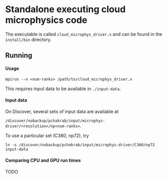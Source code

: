 # Standalone executing cloud microphysics code

The executable is called `cloud_microphys_driver.x` and can be found in the `install/bin` directory.

## Running

#### Usage

```shell
mpirun --n <num-ranks> /path/to/cloud_microphys_driver.x
```
This requires input data to be available in `./input-data`.

#### Input data

On Discover, several sets of input data are available at

`/discover/nobackup/pchakrab/input/microphys-driver/<resolution>/np<num-ranks>`.

To use a particular set (C360, np72), try
```shell
ln -s /discover/nobackup/pchakrab/input/microphys-driver/C360/np72 input-data
```

#### Comparing CPU and GPU run times

TODO

